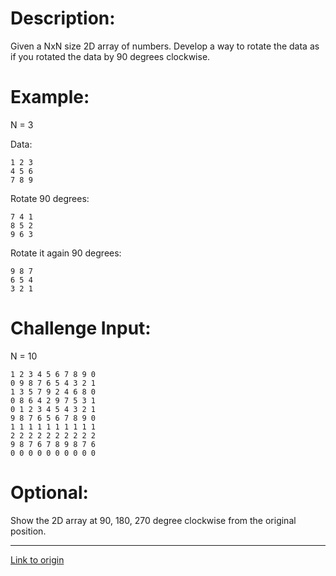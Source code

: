 # Description:

Given a NxN size 2D array of numbers. Develop a way to rotate the data as if you rotated the data by 90 degrees clockwise.

# Example:

N = 3

Data:

    1 2 3
    4 5 6
    7 8 9

Rotate 90 degrees:

    7 4 1
    8 5 2
    9 6 3

Rotate it again 90 degrees:

    9 8 7
    6 5 4
    3 2 1

# Challenge Input:

N = 10

    1 2 3 4 5 6 7 8 9 0
    0 9 8 7 6 5 4 3 2 1
    1 3 5 7 9 2 4 6 8 0
    0 8 6 4 2 9 7 5 3 1
    0 1 2 3 4 5 4 3 2 1
    9 8 7 6 5 6 7 8 9 0
    1 1 1 1 1 1 1 1 1 1
    2 2 2 2 2 2 2 2 2 2
    9 8 7 6 7 8 9 8 7 6
    0 0 0 0 0 0 0 0 0 0

# Optional: 

Show the 2D array at 90, 180, 270 degree clockwise from the original position.

---

[Link to origin](https://www.reddit.com/r/dailyprogrammer/29i9jw)